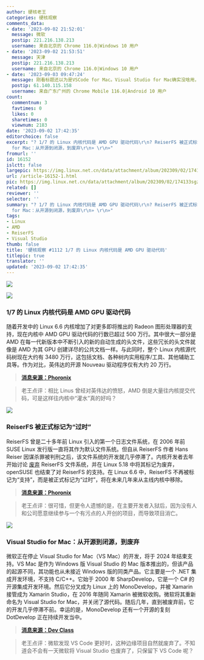 ```yaml
---
author: 硬核老王
categories: 硬核观察
comments_data:
- date: '2023-09-02 21:52:01'
  message: 微软
  postip: 221.216.138.213
  username: 来自北京的 Chrome 116.0|Windows 10 用户
- date: '2023-09-02 21:53:51'
  message: 天津
  postip: 221.216.138.213
  username: 来自北京的 Chrome 116.0|Windows 10 用户
- date: '2023-09-03 09:47:24'
  message: 刚看标题还以为是VSCode for Mac。Visual Studio for Mac确实没啥用，完全不知道微软为什么要搞这个。不过微软应该不会放弃Windows版，因为可以赚钱。
  postip: 61.140.115.158
  username: 来自广东广州的 Chrome Mobile 116.0|Android 10 用户
count:
  commentnum: 3
  favtimes: 0
  likes: 0
  sharetimes: 0
  viewnum: 2183
date: '2023-09-02 17:42:35'
editorchoice: false
excerpt: "? 1/7 的 Linux 内核代码是 AMD GPU 驱动代码\r\n? ReiserFS 被正式标记为“过时”\r\n? Visual Studio
  for Mac：从开源到闭源，到废弃\r\n» \r\n»"
fromurl: ''
id: 16152
islctt: false
largepic: https://img.linux.net.cn/data/attachment/album/202309/02/174133sgz75lisjj5e52gg.jpg
url: /article-16152-1.html
pic: https://img.linux.net.cn/data/attachment/album/202309/02/174133sgz75lisjj5e52gg.jpg.thumb.jpg
related: []
reviewer: ''
selector: ''
summary: "? 1/7 的 Linux 内核代码是 AMD GPU 驱动代码\r\n? ReiserFS 被正式标记为“过时”\r\n? Visual Studio
  for Mac：从开源到闭源，到废弃\r\n» \r\n»"
tags:
- Linux
- AMD
- ReiserFS
- Visual Studio
thumb: false
title: '硬核观察 #1112 1/7 的 Linux 内核代码是 AMD GPU 驱动代码'
titlepic: true
translator: ''
updated: '2023-09-02 17:42:35'
---
```


![](https://img.linux.net.cn/data/attachment/album/202309/02/174133sgz75lisjj5e52gg.jpg)


![](https://img.linux.net.cn/data/attachment/album/202309/02/174143z758pky3lpykkyy4.jpg)


### 1/7 的 Linux 内核代码是 AMD GPU 驱动代码


随着开发中的 Linux 6.6 内核增加了对更多即将推出的 Radeon 图形处理器的支持，现在内核中 AMD GPU 驱动代码的行数已超过 500 万行。其中很大一部分是 AMD 在每一代新版本中不断引入的新的自动生成的头文件，这些冗长的头文件就像是 AMD 为其 GPU 创建详尽的公共文档一样。与此同时，整个 Linux 内核源代码树现在大约有 3480 万行，这包括文档、各种树内实用程序/工具、其他辅助工具等。作为对比，英伟达的开源 Nouveau 驱动程序仅有大约 20 万行。



> 
> **[消息来源：Phoronix](https://www.phoronix.com/news/AMD-5-Million-Lines)**
> 
> 
> 



> 
> 老王点评：相比 Linus 曾经对英伟达的愤怒，AMD 倒是大量往内核提交代码，可是这样往内核中“灌水”真的好吗？
> 
> 
> 


![](https://img.linux.net.cn/data/attachment/album/202309/02/174156s1mw7qj1pg72cgxc.jpg)


### ReiserFS 被正式标记为“过时”


ReiserFS 曾是二十多年前 Linux 引入的第一个日志文件系统，在 2006 年前 SUSE Linux 发行版一直将其作为默认文件系统。但自从 ReiserFS 作者 Hans Reiser 因谋杀罪被判刑之后，该文件系统的开发就几乎停滞了。内核开发者去年开始讨论 [废弃](/article-14300-1.html) ReiserFS 文件系统，并在 Linux 5.18 中将其标记为废弃，openSUSE 也结束了对 ReiserFS 的支持。在 Linux 6.6 中，ReiserFS 不再被标记为“支持”，而是被正式标记为“过时”，将在未来几年来从主线内核中移除。



> 
> **[消息来源：Phoronix](https://www.phoronix.com/news/ReiserFS-Obsolete)**
> 
> 
> 



> 
> 老王点评：很可惜，但更令人遗憾的是，在主要开发者入狱后，因为没有人和公司愿意继续参与一个有污点的人开创的项目，而导致项目消亡。
> 
> 
> 


![](https://img.linux.net.cn/data/attachment/album/202309/02/174210cka5gv6a646ja44k.jpg)


### Visual Studio for Mac：从开源到闭源，到废弃


微软正在停止 Visual Studio for Mac（VS Mac）的开发，将于 2024 年结束支持。VS Mac 是作为 Windows 版 Visual Studio 的 Mac 版本推出的，但该产品的起源不同，其功能也从未接近 Windows 版的同类产品。它主要是一个 .NET 集成开发环境，不支持 C/C++。它始于 2000 年 SharpDevelop，它是一个 C# 的开源集成开发环境。然后它分叉成为 Linux 上的 MonoDevelop，并被 Xamarin 接管成为 Xamarin Studio，在 2016 年随同 Xamarin 被微软收购。微软将其重新命名为 Visual Studio for Mac，并关闭了源代码。随后几年，直到被废弃前，它的开发几乎停滞不前。幸运的是，MonoDevelop 还有一个开源的复刻 DotDevelop 正在持续开发当中。



> 
> **[消息来源：Dev Class](https://devclass.com/2023/08/31/visual-studio-for-mac-retired-from-open-source-to-closed-source-to-dead/)**
> 
> 
> 



> 
> 老王点评：微软发现 VS Code 更好时，这种边缘项目自然就废弃了。不知道会不会有一天微软将 Visual Studio 也废弃了，只保留下 VS Code 呢？
> 
> 
>